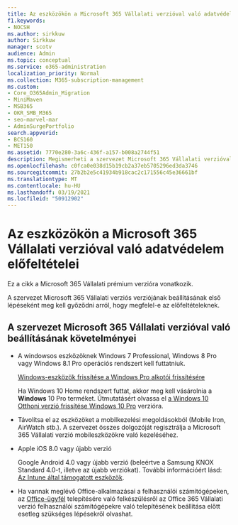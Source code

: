 ```yaml
---
title: Az eszközökön a Microsoft 365 Vállalati verzióval való adatvédelem előfeltételei
f1.keywords:
- NOCSH
ms.author: sirkkuw
author: Sirkkuw
manager: scotv
audience: Admin
ms.topic: conceptual
ms.service: o365-administration
localization_priority: Normal
ms.collection: M365-subscription-management
ms.custom:
- Core_O365Admin_Migration
- MiniMaven
- MSB365
- OKR_SMB_M365
- seo-marvel-mar
- AdminSurgePortfolio
search.appverid:
- BCS160
- MET150
ms.assetid: 7770e280-3a6c-436f-a157-b008a2744f51
description: Megismerheti a szervezet Microsoft 365 Vállalati verzióval való beállításának és a felhasználók eszközein való munkahelyi adatok védelmének követelményeit.
ms.openlocfilehash: c0fca0e038d15b19cb2a37eb5705296ed3da3746
ms.sourcegitcommit: 27b2b2e5c41934b918cac2c171556c45e36661bf
ms.translationtype: MT
ms.contentlocale: hu-HU
ms.lasthandoff: 03/19/2021
ms.locfileid: "50912902"
---
```

# <a name="prerequisites-for-protecting-data-on-devices-with-microsoft-365-for-business"></a>Az eszközökön a Microsoft 365 Vállalati verzióval való adatvédelem előfeltételei

Ez a cikk a Microsoft 365 Vállalati prémium verzióra vonatkozik.

A szervezet Microsoft 365 Vállalati verziós verziójának beállításának első lépéseként meg kell győződni arról, hogy megfelel-e az előfeltételeknek.
  
## <a name="requirements-for-setting-up-your-organization-with-microsoft-365-for-business"></a>A szervezet Microsoft 365 Vállalati verzióval való beállításának követelményei

- A windowsos eszközöknek Windows 7 Professional, Windows 8 Pro vagy Windows 8.1 Pro operációs rendszert kell futtatniuk.
    
    [Windows-eszközök frissítése a Windows Pro alkotói frissítésére](upgrade-to-windows-pro-creators-update.md)
    
    Ha Windows 10 Home rendszert futtat, akkor meg kell vásárolnia a **Windows** 10 Pro terméket. Útmutatásért olvassa el [a Windows 10 Otthoni verzió frissítése Windows 10 Pro](https://support.microsoft.com/office/0aee10c1-4d34-43ee-a325-579c6c2df90e) verzióra. 
    
- Távolítsa el az eszközöket a mobilkezelési megoldásokból (Mobile Iron, AirWatch stb.). A szervezet összes dolgozóját regisztrálja a Microsoft 365 Vállalati verzió mobileszközökre való kezeléséhez.
    
- Apple iOS 8.0 vagy újabb verzió
    
    Google Android 4.0 vagy újabb verzió (beleértve a Samsung KNOX Standard 4.0-t, illetve az újabb verziókat). További információért lásd: [Az Intune által támogatott eszközök](/mem/intune/fundamentals/supported-devices-browsers).
    
- Ha vannak meglévő Office-alkalmazásai a felhasználói számítógépeken, az [Office-ügyfél](prepare-for-office-client-deployment.md) telepítésére való felkészülésről az Office 365 Vállalati verzió felhasználói számítógépekre való telepítésének beállítása előtt esetleg szükséges lépésekről olvashat.